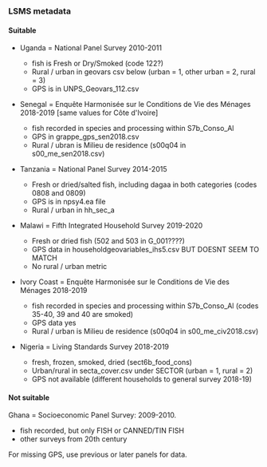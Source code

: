 ### LSMS metadata

#### Suitable

* Uganda = National Panel Survey 2010-2011

  * fish is Fresh or Dry/Smoked (code 122?)
  * Rural / urban in geovars csv below (urban = 1, other urban = 2, rural = 3)
  * GPS is in UNPS_Geovars_112.csv
* Senegal = Enquête Harmonisée sur le Conditions de Vie des Ménages 2018-2019 [same values for Côte d'Ivoire]

  * fish recorded in species and processing within S7b_Conso_Al
  * GPS in grappe_gps_sen2018.csv
  * Rural / ubran is Milieu de residence (s00q04 in s00_me_sen2018.csv)
* Tanzania = National Panel Survey 2014-2015
  * Fresh or dried/salted fish, including dagaa in both categories (codes 0808 and 0809)
  * GPS is in npsy4.ea file
  * Rural / urban in hh_sec_a
* Malawi = Fifth Integrated Household Survey 2019-2020
  * Fresh or dried fish (502 and 503 in G_001????)
  * GPS data in householdgeovariables_ihs5.csv BUT DOESNT SEEM TO MATCH
  * No rural / urban metric
* Ivory Coast = Enquête Harmonisée sur le Conditions de Vie des Ménages 2018-2019
  * fish recorded in species and processing within S7b_Conso_Al (codes 35-40,  39 and 40 are smoked)
  * GPS data yes
  * Rural / urban is Milieu de residence (s00q04 in s00_me_civ2018.csv)
* Nigeria = Living Standards Survey 2018-2019
  * fresh, frozen, smoked, dried (sect6b_food_cons)
  * Urban/rural in secta_cover.csv under SECTOR (urban = 1, rural = 2)
  * GPS not available (different households to general survey 2018-19)

#### Not suitable

Ghana = Socioeconomic Panel Survey: 2009-2010. 

* fish recorded, but only FISH or CANNED/TIN FISH
* other surveys from 20th century



For missing GPS, use previous or later panels for data.